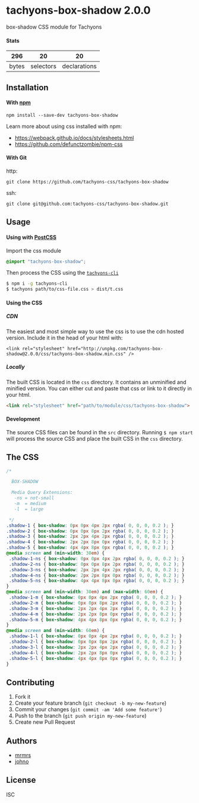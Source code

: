 # tachyons-box-shadow 2.0.0

box-shadow CSS module for Tachyons

#### Stats

296 | 20 | 20
---|---|---
bytes | selectors | declarations

## Installation

#### With [npm](https://npmjs.com)

```
npm install --save-dev tachyons-box-shadow
```

Learn more about using css installed with npm:
* https://webpack.github.io/docs/stylesheets.html
* https://github.com/defunctzombie/npm-css

#### With Git

http:
```
git clone https://github.com/tachyons-css/tachyons-box-shadow
```

ssh:
```
git clone git@github.com:tachyons-css/tachyons-box-shadow.git
```

## Usage

#### Using with [PostCSS](https://github.com/postcss/postcss)

Import the css module

```css
@import "tachyons-box-shadow";
```

Then process the CSS using the [`tachyons-cli`](https://github.com/tachyons-css/tachyons-cli)

```sh
$ npm i -g tachyons-cli
$ tachyons path/to/css-file.css > dist/t.css
```

#### Using the CSS

##### CDN
The easiest and most simple way to use the css is to use the cdn hosted version. Include it in the head of your html with:

```
<link rel="stylesheet" href="http://unpkg.com/tachyons-box-shadow@2.0.0/css/tachyons-box-shadow.min.css" />
```

##### Locally
The built CSS is located in the `css` directory. It contains an unminified and minified version.
You can either cut and paste that css or link to it directly in your html.

```html
<link rel="stylesheet" href="path/to/module/css/tachyons-box-shadow">
```

#### Development

The source CSS files can be found in the `src` directory.
Running `$ npm start` will process the source CSS and place the built CSS in the `css` directory.

## The CSS

```css
/*

  BOX-SHADOW

  Media Query Extensions:
   -ns = not-small
   -m  = medium
   -l  = large

 */
.shadow-1 { box-shadow: 0px 0px 4px 2px rgba( 0, 0, 0, 0.2 ); }
.shadow-2 { box-shadow: 0px 0px 8px 2px rgba( 0, 0, 0, 0.2 ); }
.shadow-3 { box-shadow: 2px 2px 4px 2px rgba( 0, 0, 0, 0.2 ); }
.shadow-4 { box-shadow: 2px 2px 8px 0px rgba( 0, 0, 0, 0.2 ); }
.shadow-5 { box-shadow: 4px 4px 8px 0px rgba( 0, 0, 0, 0.2 ); }
@media screen and (min-width: 30em) {
 .shadow-1-ns { box-shadow: 0px 0px 4px 2px rgba( 0, 0, 0, 0.2 ); }
 .shadow-2-ns { box-shadow: 0px 0px 8px 2px rgba( 0, 0, 0, 0.2 ); }
 .shadow-3-ns { box-shadow: 2px 2px 4px 2px rgba( 0, 0, 0, 0.2 ); }
 .shadow-4-ns { box-shadow: 2px 2px 8px 0px rgba( 0, 0, 0, 0.2 ); }
 .shadow-5-ns { box-shadow: 4px 4px 8px 0px rgba( 0, 0, 0, 0.2 ); }
}
@media screen and (min-width: 30em) and (max-width: 60em) {
 .shadow-1-m { box-shadow: 0px 0px 4px 2px rgba( 0, 0, 0, 0.2 ); }
 .shadow-2-m { box-shadow: 0px 0px 8px 2px rgba( 0, 0, 0, 0.2 ); }
 .shadow-3-m { box-shadow: 2px 2px 4px 2px rgba( 0, 0, 0, 0.2 ); }
 .shadow-4-m { box-shadow: 2px 2px 8px 0px rgba( 0, 0, 0, 0.2 ); }
 .shadow-5-m { box-shadow: 4px 4px 8px 0px rgba( 0, 0, 0, 0.2 ); }
}
@media screen and (min-width: 60em) {
 .shadow-1-l { box-shadow: 0px 0px 4px 2px rgba( 0, 0, 0, 0.2 ); }
 .shadow-2-l { box-shadow: 0px 0px 8px 2px rgba( 0, 0, 0, 0.2 ); }
 .shadow-3-l { box-shadow: 2px 2px 4px 2px rgba( 0, 0, 0, 0.2 ); }
 .shadow-4-l { box-shadow: 2px 2px 8px 0px rgba( 0, 0, 0, 0.2 ); }
 .shadow-5-l { box-shadow: 4px 4px 8px 0px rgba( 0, 0, 0, 0.2 ); }
}
```

## Contributing

1. Fork it
2. Create your feature branch (`git checkout -b my-new-feature`)
3. Commit your changes (`git commit -am 'Add some feature'`)
4. Push to the branch (`git push origin my-new-feature`)
5. Create new Pull Request

## Authors

* [mrmrs](http://mrmrs.io)
* [johno](http://johnotander.com)

## License

ISC

